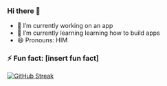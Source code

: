 ### Hi there 👋

- 🔭 I’m currently working on an app
- 🌱 I’m currently learning learning how to build apps
- 😄 Pronouns: HIM
### ⚡ Fun fact: [insert fun fact]


[![GitHub Streak](http://github-readme-streak-stats.herokuapp.com?user=paulkahura&theme=tokyonight&hide_border=true)](https://git.io/streak-stats)
